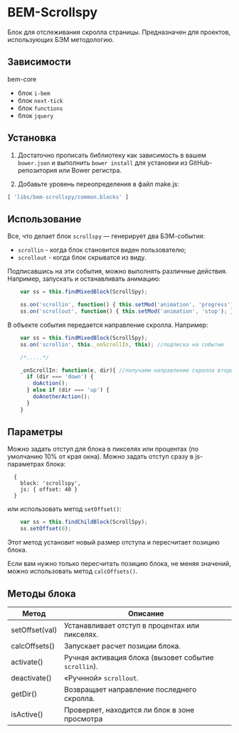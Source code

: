 BEM-Scrollspy
=============

Блок для отслеживания скролла страницы. Предназначен для проектов, использующих БЭМ методологию.

## Зависимости

bem-core
  * блок `i-bem`
  * блок `next-tick`
  * блок `functions`
  * блок `jquery`

## Установка

 1. Достаточно прописать библиотеку как зависимость в вашем `bower.json` и выполнить `bower install` для установки из GitHub-репозитория или Bower регистра.

 2. Добавьте уровень переопределения в файл make.js:

``` javascript
[ 'libs/bem-scrollspy/common.blocks' ]
```

## Использование

Все, что делает блок `scrollspy` — генерирует два БЭМ-события:

  * `scrollin` - когда блок становится виден пользователю;
  * `scrollout` - когда блок скрыватся из виду.

Подписавшись на эти события, можно выполнять различные действия. Например, запускать и останавливать анимацию:

````javascript
    var ss = this.findMixedBlock(ScrollSpy);

    ss.on('scrollin', function() { this.setMod('animation', 'progress'); }, this);
    ss.on('scrollout', function() { this.setMod('animation', 'stop'); }, this);
````

В объекте события передается направление скролла. Например:
````javascript
    var ss = this.findMixedBlock(ScrollSpy);
    ss.on('scrollin', this._onScrollIn, this); //подписка на событие

    /*.....*/

    _onScrollIn: function(e, dir){ //получаем направление скролла вторым параметром
      if (dir === 'down') {
        doAction();
      } else if (dir === 'up') {
        doAnotherAction();
      }
    }
````

## Параметры

Можно задать отступ для блока в пикселях или процентах (по умолчанию 10% от края окна). Можно задать отступ сразу в js-параметрах блока:

````bemjson
  {
    block: 'scrollspy',
    js: { offset: 40 }
  }
````

или использовать метод `setOffset()`:
````javascript
    var ss = this.findChildBlock(ScrollSpy);
    ss.setOffset(0);
````
Этот метод установит новый размер отступа и пересчитает позицию блока.

Если вам нужно только пересчитать позицию блока, не меняя значений, можно использовать метод `calcOffsets()`.

## Методы блока

| Метод           | Описание                                            |
|-----------------|-----------------------------------------------------|
| setOffset(val)  | Устанавливает отступ в процентах или пикселях.      |
| calcOffsets()   | Запускает расчет позиции блока.                     |
| activate()      | Ручная активация блока (вызовет событие `scrollin`).|
| deactivate()    | «Ручнной» `scrollout`.                              |
| getDir()        | Возвращает направление последнего скролла.          |
| isActive()      | Проверяет, находится ли блок в зоне просмотра       |
